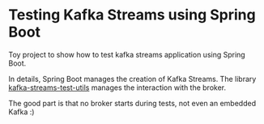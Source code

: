 # Testing Kafka Streams using Spring Boot
Toy project to show how to test kafka streams application using Spring Boot.

In details, Spring Boot manages the creation of Kafka Streams. The library 
[kafka-streams-test-utils](https://kafka.apache.org/documentation/streams/developer-guide/testing.html) 
manages the interaction with the broker.

The good part is that no broker starts during tests, not even an embedded Kafka :)
